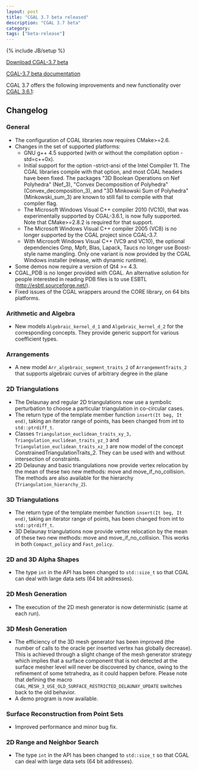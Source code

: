 ```yaml
---
layout: post
title: "CGAL 3.7 beta released"
description: "CGAL 3.7 beta"
category:
tags: ["beta-release"]
---
```

{% include JB/setup %}

<i class="glyphicon glyphicon-download"></i>
<a href="https://github.com/CGAL/cgal/releases/tag/releases%2FCGAL-3.7-beta1">Download CGAL-3.7 beta</a>

<i class="glyphicon glyphicon-book"></i>
<a href="https://doc.cgal.org/Manual/3.7/doc_html/cgal_manual/packages.html">CGAL-3.7 beta documentation</a>

<p>CGAL 3.7 offers the following improvements and new functionality over
<a href="../../../../2010/06/30/cgal-361">CGAL 3.6.1</a>:</p>

<div class="product-detail-info" markdown="1">

## Changelog

### General

-   The configuration of CGAL libraries now requires CMake&gt;=2.6.
-   Changes in the set of supported platforms:
    -   GNU g++ 4.5 supported (with or without the compilation option
        -std=c++0x).
    -   Initial support for the option -strict-ansi of the Intel
        Compiler 11. The CGAL libraries compile with that option, and
        most CGAL headers have been fixed. The packages "3D Boolean
        Operations on Nef Polyhedra" (Nef_3), "Convex Decomposition of
        Polyhedra" (Convex_decomposition_3), and "3D Minkowski Sum of
        Polyhedra" (Minkowski_sum_3) are known to still fail to
        compile with that compiler flag.
    -   The Microsoft Windows Visual C++ compiler 2010 (VC10), that was
        experimentally supported by CGAL-3.6.1, is now fully supported.
        Note that CMake&gt;=2.8.2 is required for that support.
    -   The Microsoft Windows Visual C++ compiler 2005 (VC8) is no
        longer supported by the CGAL project since CGAL-3.7.
    -   With Microsoft Windows Visual C++ (VC9 and VC10), the optional
        dependencies Gmp, Mpfr, Blas, Lapack, Taucs no longer use
        Boost-style name mangling. Only one variant is now provided by
        the CGAL Windows installer (release, with dynamic runtime).
-   Some demos now require a version of Qt4 &gt;= 4.3.
-   CGAL_PDB is no longer provided with CGAL. An alternative solution
    for people interested in reading PDB files is to use ESBTL
    (http://esbtl.sourceforge.net/).
-   Fixed issues of the CGAL wrappers around the CORE library, on 64 bits
    platforms.

### Arithmetic and Algebra

-   New models `Algebraic_kernel_d_1` and `Algebraic_kernel_d_2` for
    the corresponding concepts. They provide generic support for various
    coefficient types.

### Arrangements

-   A new model `Arr_algebraic_segment_traits_2` of
    `ArrangementTraits_2` that supports algebraic curves of arbitrary
    degree in the plane

### 2D Triangulations

-   The Delaunay and regular 2D triangulations now use a symbolic
    perturbation to choose a particular triangulation in co-circular
    cases.
-   The return type of the template member function `insert(It beg, It
    end)`, taking an iterator range of points, has been changed from int
    to `std::ptrdiff_t`.
-   Classes `Triangulation_euclidean_traits_xy_3,`
    `Triangulation_euclidean_traits_yz_3` and
    `Triangulation_euclidean_traits_xz_3` are now model of the concept
    ConstrainedTriangulationTraits_2. They can be used with and without
    intersection of constraints.
-   2D Delaunay and basic triangulations now provide vertex relocation
    by the mean of these two new methods: move and
    move_if_no_collision. The methods are also available for the
    hierarchy (`Triangulation_hierarchy_2`).

### 3D Triangulations

-   The return type of the template member function `insert(It beg, It
    end)`, taking an iterator range of points, has been changed from int
    to `std::ptrdiff_t`.
-   3D Delaunay triangulations now provide vertex relocation by the mean
    of these two new methods: move and move_if_no_collision. This
    works in both `Compact_policy` and `Fast_policy`.

### 2D and 3D Alpha Shapes

-   The type `int` in the API has been changed to `std::size_t` so that
    CGAL can deal with large data sets (64 bit addresses).

### 2D Mesh Generation

-   The execution of the 2D mesh generator is now deterministic (same at
    each run).

### 3D Mesh Generation

-   The efficiency of the 3D mesh generator has been improved (the
    number of calls to the oracle per inserted vertex has globally
    decrease). This is achieved through a slight change of the mesh
    generator strategy which implies that a surface component that is
    not detected at the surface mesher level will never be discovered by
    chance, owing to the refinement of some tetrahedra, as it could
    happen before. Please note that defining the macro
    `CGAL_MESH_3_USE_OLD_SURFACE_RESTRICTED_DELAUNAY_UPDATE`
    switches back to the old behavior.
-   A demo program is now available.

### Surface Reconstruction from Point Sets

-   Improved performance and minor bug fix.

### 2D Range and Neighbor Search

-   The type `int` in the API has been changed to `std::size_t` so that
    CGAL can deal with large data sets (64 bit addresses).
</div>
